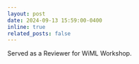 ```yaml
---
layout: post
date: 2024-09-13 15:59:00-0400
inline: true
related_posts: false
---
```

Served as a Reviewer for WiML Workshop.